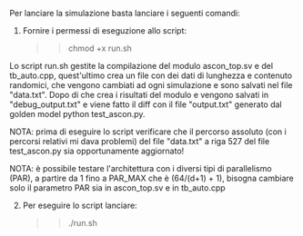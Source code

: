 Per lanciare la simulazione basta lanciare i seguenti comandi:

1. Fornire i permessi di eseguzione allo script:
   >> chmod +x run.sh

Lo script run.sh gestite la compilazione del modulo ascon_top.sv e del tb_auto.cpp, quest'ultimo crea un file con dei dati di lunghezza e contenuto randomici, che vengono cambiati ad ogni simulazione e sono salvati nel file "data.txt". Dopo di che crea i risultati del modulo e vengono salvati in "debug_output.txt" e viene fatto il diff con il file "output.txt" generato dal golden model python test_ascon.py.

NOTA: prima di eseguire lo script verificare che il percorso assoluto (con i percorsi relativi mi dava problemi) del file "data.txt" a riga 527 del file test_ascon.py sia opportunamente aggiornato!

NOTA: è possibile testare l'architettura con i diversi tipi di parallelismo (PAR), a partire da 1 fino a PAR_MAX che è (64/(d+1) + 1), bisogna cambiare solo il parametro PAR sia in ascon_top.sv e in tb_auto.cpp

2. Per eseguire lo script lanciare:
    >> ./run.sh

